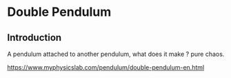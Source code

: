 # Double Pendulum

## Introduction

A pendulum attached to another pendulum, what does it make ? pure chaos.  

https://www.myphysicslab.com/pendulum/double-pendulum-en.html
